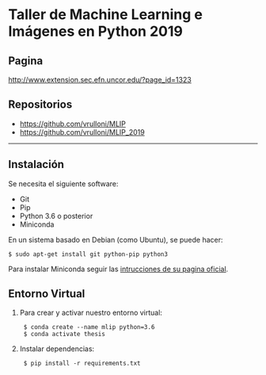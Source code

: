 Taller de Machine Learning e Imágenes en Python 2019
====================================================

Pagina
------

http://www.extension.sec.efn.uncor.edu/?page_id=1323


Repositorios
------------

* https://github.com/vrulloni/MLIP
* https://github.com/vrulloni/MLIP_2019

-------------------------------------------------------------------------------

Instalación
-----------

Se necesita el siguiente software:
* Git
* Pip
* Python 3.6 o posterior
* Miniconda

En un sistema basado en Debian (como Ubuntu), se puede hacer:

    $ sudo apt-get install git python-pip python3

Para instalar Miniconda seguir las [intrucciones de su pagina oficial](https://docs.conda.io/en/latest/miniconda.html#installing).


Entorno Virtual
---------------

1. Para crear y activar nuestro entorno virtual:

        $ conda create --name mlip python=3.6
        $ conda activate thesis

2. Instalar dependencias:

        $ pip install -r requirements.txt
